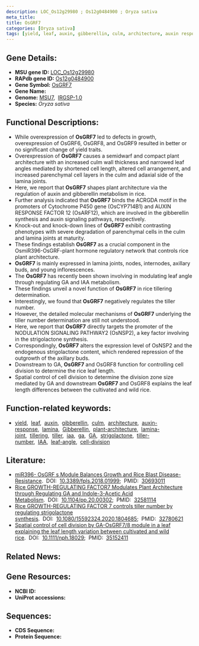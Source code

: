 ```yaml
---
description: LOC_Os12g29980 ; Os12g0484900 ; Oryza sativa
meta_title:
title: OsGRF7
categories: [Oryza sativa]
tags: [yield, leaf, auxin, gibberellin, culm, architecture, auxin response, lamina, Gibberellin, plant architecture, lamina joint, tillering, tiller, iaa,  ga , GA, strigolactone, tiller number, IAA, leaf angle, cell division, ga]
---
```


## Gene Details:
- **MSU gene ID:** [LOC_Os12g29980](http://rice.uga.edu/cgi-bin/ORF_infopage.cgi?orf=LOC_Os12g29980)  
- **RAPdb gene ID:** [Os12g0484900](https://rapdb.dna.affrc.go.jp/locus/?name=Os12g0484900)  
- **Gene Symbol:** <u>OsGRF7</u>
- **Gene Name:**
- **Genome:**  [MSU7](http://rice.uga.edu/),&nbsp;&nbsp;[IRGSP-1.0](https://rapdb.dna.affrc.go.jp/download/irgsp1.html)
- **Species:** *Oryza sativa*

## Functional Descriptions:
   - While overexpression of **OsGRF7** led to defects in growth, overexpression of OsGRF6, OsGRF8, and OsGRF9 resulted in better or no significant change of yield traits.
   - Overexpression of **OsGRF7** causes a semidwarf and compact plant architecture with an increased culm wall thickness and narrowed leaf angles mediated by shortened cell length, altered cell arrangement, and increased parenchymal cell layers in the culm and adaxial side of the lamina joints.
   - Here, we report that **OsGRF7** shapes plant architecture via the regulation of auxin and gibberellin metabolism in rice.
   - Further analysis indicated that **OsGRF7** binds the ACRGDA motif in the promoters of Cytochrome P450 gene (OsCYP714B1) and AUXIN RESPONSE FACTOR 12 (OsARF12), which are involved in the gibberellin synthesis and auxin signaling pathways, respectively.
   - Knock-out and knock-down lines of **OsGRF7** exhibit contrasting phenotypes with severe degradation of parenchymal cells in the culm and lamina joints at maturity.
   - These findings establish **OsGRF7** as a crucial component in the OsmiR396-OsGRF-plant hormone regulatory network that controls rice plant architecture.
   - **OsGRF7** is mainly expressed in lamina joints, nodes, internodes, axillary buds, and young inflorescences.
   - The **OsGRF7** has recently been shown involving in modulating leaf angle through regulating GA and IAA metabolism.
   - These findings unveil a novel function of **OsGRF7** in rice tillering determination.
   - Interestingly, we found that **OsGRF7** negatively regulates the tiller number.
   - However, the detailed molecular mechanisms of **OsGRF7** underlying the tiller number determination are still not understood.
   - Here, we report that **OsGRF7** directly targets the promoter of the NODULATION SIGNALING PATHWAY2 (OsNSP2), a key factor involving in the strigolactone synthesis.
   - Correspondingly, **OsGRF7** alters the expression level of OsNSP2 and the endogenous strigolactone content, which rendered repression of the outgrowth of the axillary buds.
   - Downstream to GA, **OsGRF7** and OsGRF8 function for controlling cell division to determine the rice leaf length.
   - Spatial control of cell division to determine the division zone size mediated by GA and downstream **OsGRF7** and OsGRF8 explains the leaf length differences between the cultivated and wild rice.

## Function-related keywords:
   - [yield](/tags/yield/),&nbsp;&nbsp;[leaf](/tags/leaf/),&nbsp;&nbsp;[auxin](/tags/auxin/),&nbsp;&nbsp;[gibberellin](/tags/gibberellin/),&nbsp;&nbsp;[culm](/tags/culm/),&nbsp;&nbsp;[architecture](/tags/architecture/),&nbsp;&nbsp;[auxin-response](/tags/auxin-response/),&nbsp;&nbsp;[lamina](/tags/lamina/),&nbsp;&nbsp;[Gibberellin](/tags/Gibberellin/),&nbsp;&nbsp;[plant-architecture](/tags/plant-architecture/),&nbsp;&nbsp;[lamina-joint](/tags/lamina-joint/),&nbsp;&nbsp;[tillering](/tags/tillering/),&nbsp;&nbsp;[tiller](/tags/tiller/),&nbsp;&nbsp;[iaa](/tags/iaa/),&nbsp;&nbsp;[ga](/tags/ga/),&nbsp;&nbsp;[GA](/tags/GA/),&nbsp;&nbsp;[strigolactone](/tags/strigolactone/),&nbsp;&nbsp;[tiller-number](/tags/tiller-number/),&nbsp;&nbsp;[IAA](/tags/IAA/),&nbsp;&nbsp;[leaf-angle](/tags/leaf-angle/),&nbsp;&nbsp;[cell-division](/tags/cell-division/)

## Literature:
   - [miR396- OsGRF s Module Balances Growth and Rice Blast Disease-Resistance](https://www.doi.org/10.3389/fpls.2018.01999).&nbsp;&nbsp;DOI:&nbsp;&nbsp;[10.3389/fpls.2018.01999](https://www.doi.org/10.3389/fpls.2018.01999);&nbsp;&nbsp;PMID:&nbsp;&nbsp;[30693011](https://pubmed.ncbi.nlm.nih.gov/30693011/)
   - [Rice GROWTH-REGULATING FACTOR7 Modulates Plant Architecture through Regulating GA and Indole-3-Acetic Acid Metabolism](https://www.doi.org/10.1104/pp.20.00302).&nbsp;&nbsp;DOI:&nbsp;&nbsp;[10.1104/pp.20.00302](https://www.doi.org/10.1104/pp.20.00302);&nbsp;&nbsp;PMID:&nbsp;&nbsp;[32581114](https://pubmed.ncbi.nlm.nih.gov/32581114/)
   - [Rice GROWTH-REGULATING FACTOR 7 controls tiller number by regulating strigolactone synthesis](https://www.doi.org/10.1080/15592324.2020.1804685).&nbsp;&nbsp;DOI:&nbsp;&nbsp;[10.1080/15592324.2020.1804685](https://www.doi.org/10.1080/15592324.2020.1804685);&nbsp;&nbsp;PMID:&nbsp;&nbsp;[32780621](https://pubmed.ncbi.nlm.nih.gov/32780621/)
   - [Spatial control of cell division by GA-OsGRF7/8 module in a leaf explaining the leaf length variation between cultivated and wild rice](https://www.doi.org/10.1111/nph.18029).&nbsp;&nbsp;DOI:&nbsp;&nbsp;[10.1111/nph.18029](https://www.doi.org/10.1111/nph.18029);&nbsp;&nbsp;PMID:&nbsp;&nbsp;[35152411](https://pubmed.ncbi.nlm.nih.gov/35152411/)

## Related News:

## Gene Resources:
- **NCBI ID:**  []()
- **UniProt accessions:** [](https://www.uniprot.org/uniprotkb//entry)

## Sequences:
- **CDS Sequence:**
- **Protein Sequence:**

